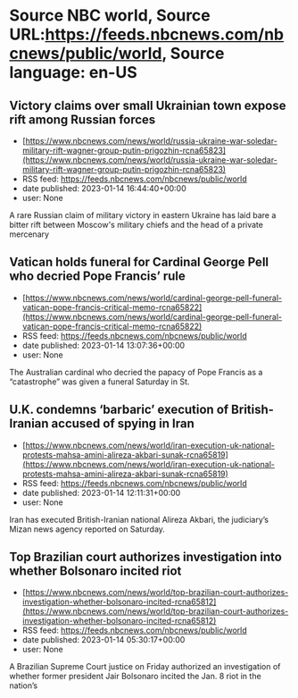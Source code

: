 # Source NBC world, Source URL:https://feeds.nbcnews.com/nbcnews/public/world, Source language: en-US

## Victory claims over small Ukrainian town expose rift among Russian forces
 - [https://www.nbcnews.com/news/world/russia-ukraine-war-soledar-military-rift-wagner-group-putin-prigozhin-rcna65823](https://www.nbcnews.com/news/world/russia-ukraine-war-soledar-military-rift-wagner-group-putin-prigozhin-rcna65823)
 - RSS feed: https://feeds.nbcnews.com/nbcnews/public/world
 - date published: 2023-01-14 16:44:40+00:00
 - user: None

A rare Russian claim of military victory in eastern Ukraine has laid bare a bitter rift between Moscow's military chiefs and the head of a private mercenary

## Vatican holds funeral for Cardinal George Pell who decried Pope Francis’ rule
 - [https://www.nbcnews.com/news/world/cardinal-george-pell-funeral-vatican-pope-francis-critical-memo-rcna65822](https://www.nbcnews.com/news/world/cardinal-george-pell-funeral-vatican-pope-francis-critical-memo-rcna65822)
 - RSS feed: https://feeds.nbcnews.com/nbcnews/public/world
 - date published: 2023-01-14 13:07:36+00:00
 - user: None

The Australian cardinal who decried the papacy of Pope Francis as a “catastrophe” was given a funeral Saturday in St.

## U.K. condemns ‘barbaric’ execution of British-Iranian accused of spying in Iran
 - [https://www.nbcnews.com/news/world/iran-execution-uk-national-protests-mahsa-amini-alireza-akbari-sunak-rcna65819](https://www.nbcnews.com/news/world/iran-execution-uk-national-protests-mahsa-amini-alireza-akbari-sunak-rcna65819)
 - RSS feed: https://feeds.nbcnews.com/nbcnews/public/world
 - date published: 2023-01-14 12:11:31+00:00
 - user: None

Iran has executed British-Iranian national Alireza Akbari, the judiciary’s Mizan news agency reported on Saturday.

## Top Brazilian court authorizes investigation into whether Bolsonaro incited riot
 - [https://www.nbcnews.com/news/world/top-brazilian-court-authorizes-investigation-whether-bolsonaro-incited-rcna65812](https://www.nbcnews.com/news/world/top-brazilian-court-authorizes-investigation-whether-bolsonaro-incited-rcna65812)
 - RSS feed: https://feeds.nbcnews.com/nbcnews/public/world
 - date published: 2023-01-14 05:30:17+00:00
 - user: None

A Brazilian Supreme Court justice on Friday authorized an investigation of whether former president Jair Bolsonaro incited the Jan. 8 riot in the nation’s
